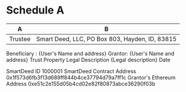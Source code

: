 # Schedule A

A | B
------------ | -------------
Trustee | Smart Deed, LLC, PO Box 803, Hayden, ID, 83815
Beneficiary : {User's Name and address}
Grantor: {User's Name and address}
Trust Property Legal Description
{Legal description}
Date


SmartDeed ID
1000001
SmartDeed Contract Address
0x1f573d6fb3f13d689ff844b4ce37794d79a7ff1c
Grantor's Ethereum Address
0xe51c2e155d05b4cd02e82f80873abce36290f03b

